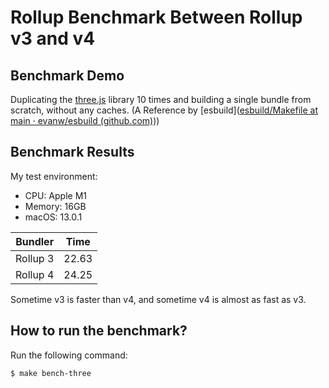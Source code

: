 # Rollup Benchmark Between Rollup v3 and v4

## Benchmark Demo

Duplicating the [three.js](https://github.com/mrdoob/three.js) library 10 times and building a single bundle from scratch, without any caches. (A Reference by [esbuild]([esbuild/Makefile at main · evanw/esbuild (github.com)](https://github.com/evanw/esbuild/blob/main/Makefile)))

## Benchmark Results

My test environment: 
- CPU: Apple M1
- Memory: 16GB
- macOS: 13.0.1

| Bundler  | Time  |
| -------- | ----- |
| Rollup 3 | 22.63 |
| Rollup 4 | 24.25 |

Sometime v3 is faster than v4, and sometime v4 is almost as fast as v3.

## How to run the benchmark?

Run the following command:

```
$ make bench-three
```

